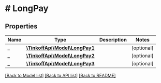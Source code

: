 # # LongPay

## Properties

Name | Type | Description | Notes
------------ | ------------- | ------------- | -------------
**_** | [**\TinkoffApi\Model\LongPay1**](LongPay1.md) |  | [optional]
**_** | [**\TinkoffApi\Model\LongPay2**](LongPay2.md) |  | [optional]
**_** | [**\TinkoffApi\Model\LongPay3**](LongPay3.md) |  | [optional]

[[Back to Model list]](../../README.md#models) [[Back to API list]](../../README.md#endpoints) [[Back to README]](../../README.md)
